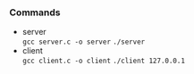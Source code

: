 ### Commands
- server\
  ```gcc server.c -o server```
  ```./server```
- client\
  ```gcc client.c -o client```
  ```./client 127.0.0.1```
